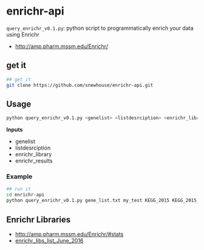 # enrichr-api

`query_enrichr_v0.1.py`: python script to programmatically enrich your data using Enrichr

- http://amp.pharm.mssm.edu/Enrichr/  


## get it
```bash
## get it
git clone https://github.com/snewhouse/enrichr-api.git 
```

## Usage

```bash
python query_enrichr_v0.1.py <genelist> <listdesrciption> <enrichr_library> <enrichr_results>
```

**Inputs**  
- genelist  
- listdesrciption  
- enrichr_library  
- enrichr_results  

### Example

```bash
## run it
cd enrichr-api
python query_enrichr_v0.1.py gene_list.txt my_test KEGG_2015 KEGG_2015__enrichment
```


## Enrichr Libraries

- http://amp.pharm.mssm.edu/Enrichr/#stats  
- [enrichr_libs_list_June_2016](https://github.com/snewhouse/brain_gene_expression/blob/master/enrichr_api/enrichr_libs_list_June_2016.txt)  
